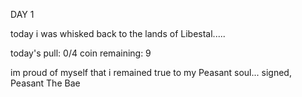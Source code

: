 <!-- title: Peasant Da Bae's Journal Entry: Day 1 -->

DAY 1

today i was whisked back to the lands of Libestal.....

today's pull: 0/4
coin remaining: 9

im proud of myself that i remained true to my Peasant soul...
signed,
Peasant The Bae